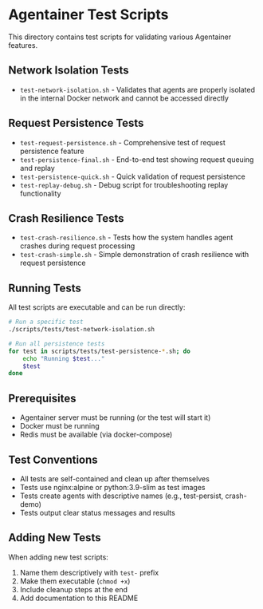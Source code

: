 # Agentainer Test Scripts

This directory contains test scripts for validating various Agentainer features.

## Network Isolation Tests

- `test-network-isolation.sh` - Validates that agents are properly isolated in the internal Docker network and cannot be accessed directly

## Request Persistence Tests

- `test-request-persistence.sh` - Comprehensive test of request persistence feature
- `test-persistence-final.sh` - End-to-end test showing request queuing and replay
- `test-persistence-quick.sh` - Quick validation of request persistence
- `test-replay-debug.sh` - Debug script for troubleshooting replay functionality

## Crash Resilience Tests

- `test-crash-resilience.sh` - Tests how the system handles agent crashes during request processing
- `test-crash-simple.sh` - Simple demonstration of crash resilience with request persistence

## Running Tests

All test scripts are executable and can be run directly:

```bash
# Run a specific test
./scripts/tests/test-network-isolation.sh

# Run all persistence tests
for test in scripts/tests/test-persistence-*.sh; do
    echo "Running $test..."
    $test
done
```

## Prerequisites

- Agentainer server must be running (or the test will start it)
- Docker must be running
- Redis must be available (via docker-compose)

## Test Conventions

- All tests are self-contained and clean up after themselves
- Tests use nginx:alpine or python:3.9-slim as test images
- Tests create agents with descriptive names (e.g., test-persist, crash-demo)
- Tests output clear status messages and results

## Adding New Tests

When adding new test scripts:
1. Name them descriptively with `test-` prefix
2. Make them executable (`chmod +x`)
3. Include cleanup steps at the end
4. Add documentation to this README